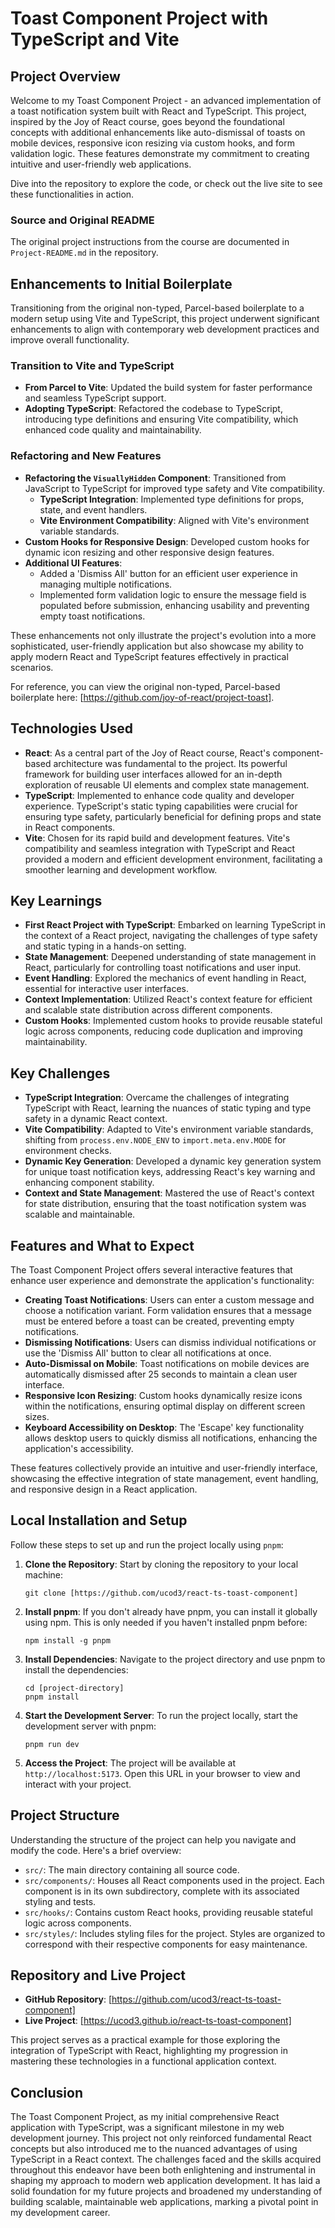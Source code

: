 # Toast Component Project with TypeScript and Vite

## Project Overview

Welcome to my Toast Component Project - an advanced implementation of a toast notification system built with React and TypeScript. This project, inspired by the Joy of React course, goes beyond the foundational concepts with additional enhancements like auto-dismissal of toasts on mobile devices, responsive icon resizing via custom hooks, and form validation logic. These features demonstrate my commitment to creating intuitive and user-friendly web applications.

Dive into the repository to explore the code, or check out the live site to see these functionalities in action.

### Source and Original README

The original project instructions from the course are documented in `Project-README.md` in the repository.

## Enhancements to Initial Boilerplate

Transitioning from the original non-typed, Parcel-based boilerplate to a modern setup using Vite and TypeScript, this project underwent significant enhancements to align with contemporary web development practices and improve overall functionality.

### Transition to Vite and TypeScript

- **From Parcel to Vite**: Updated the build system for faster performance and seamless TypeScript support.
- **Adopting TypeScript**: Refactored the codebase to TypeScript, introducing type definitions and ensuring Vite compatibility, which enhanced code quality and maintainability.

### Refactoring and New Features

- **Refactoring the `VisuallyHidden` Component**: Transitioned from JavaScript to TypeScript for improved type safety and Vite compatibility.
  - **TypeScript Integration**: Implemented type definitions for props, state, and event handlers.
  - **Vite Environment Compatibility**: Aligned with Vite's environment variable standards.
- **Custom Hooks for Responsive Design**: Developed custom hooks for dynamic icon resizing and other responsive design features.
- **Additional UI Features**:
  - Added a 'Dismiss All' button for an efficient user experience in managing multiple notifications.
  - Implemented form validation logic to ensure the message field is populated before submission, enhancing usability and preventing empty toast notifications.

These enhancements not only illustrate the project's evolution into a more sophisticated, user-friendly application but also showcase my ability to apply modern React and TypeScript features effectively in practical scenarios.

For reference, you can view the original non-typed, Parcel-based boilerplate here: [https://github.com/joy-of-react/project-toast].

## Technologies Used

- **React**: As a central part of the Joy of React course, React's component-based architecture was fundamental to the project. Its powerful framework for building user interfaces allowed for an in-depth exploration of reusable UI elements and complex state management.
- **TypeScript**: Implemented to enhance code quality and developer experience. TypeScript's static typing capabilities were crucial for ensuring type safety, particularly beneficial for defining props and state in React components.
- **Vite**: Chosen for its rapid build and development features. Vite's compatibility and seamless integration with TypeScript and React provided a modern and efficient development environment, facilitating a smoother learning and development workflow.

## Key Learnings

- **First React Project with TypeScript**: Embarked on learning TypeScript in the context of a React project, navigating the challenges of type safety and static typing in a hands-on setting.
- **State Management**: Deepened understanding of state management in React, particularly for controlling toast notifications and user input.
- **Event Handling**: Explored the mechanics of event handling in React, essential for interactive user interfaces.
- **Context Implementation**: Utilized React's context feature for efficient and scalable state distribution across different components.
- **Custom Hooks**: Implemented custom hooks to provide reusable stateful logic across components, reducing code duplication and improving maintainability.

## Key Challenges

- **TypeScript Integration**: Overcame the challenges of integrating TypeScript with React, learning the nuances of static typing and type safety in a dynamic React context.
- **Vite Compatibility**: Adapted to Vite's environment variable standards, shifting from `process.env.NODE_ENV` to `import.meta.env.MODE` for environment checks.
- **Dynamic Key Generation**: Developed a dynamic key generation system for unique toast notification keys, addressing React's key warning and enhancing component stability.
- **Context and State Management**: Mastered the use of React's context for state distribution, ensuring that the toast notification system was scalable and maintainable.

## Features and What to Expect

The Toast Component Project offers several interactive features that enhance user experience and demonstrate the application's functionality:

- **Creating Toast Notifications**: Users can enter a custom message and choose a notification variant. Form validation ensures that a message must be entered before a toast can be created, preventing empty notifications.
- **Dismissing Notifications**: Users can dismiss individual notifications or use the 'Dismiss All' button to clear all notifications at once.
- **Auto-Dismissal on Mobile**: Toast notifications on mobile devices are automatically dismissed after 25 seconds to maintain a clean user interface.
- **Responsive Icon Resizing**: Custom hooks dynamically resize icons within the notifications, ensuring optimal display on different screen sizes.
- **Keyboard Accessibility on Desktop**: The 'Escape' key functionality allows desktop users to quickly dismiss all notifications, enhancing the application's accessibility.

These features collectively provide an intuitive and user-friendly interface, showcasing the effective integration of state management, event handling, and responsive design in a React application.

## Local Installation and Setup

Follow these steps to set up and run the project locally using `pnpm`:

1. **Clone the Repository**: Start by cloning the repository to your local machine:

   ```shell
   git clone [https://github.com/ucod3/react-ts-toast-component]
   ```

2. **Install pnpm**: If you don't already have pnpm, you can install it globally using npm. This is only needed if you haven't installed pnpm before:

   ```shell
   npm install -g pnpm
   ```

3. **Install Dependencies**: Navigate to the project directory and use pnpm to install the dependencies:

   ```shell
   cd [project-directory]
   pnpm install
   ```

4. **Start the Development Server**: To run the project locally, start the development server with pnpm:

   ```shell
   pnpm run dev
   ```

5. **Access the Project**: The project will be available at `http://localhost:5173`. Open this URL in your browser to view and interact with your project.

## Project Structure

Understanding the structure of the project can help you navigate and modify the code. Here's a brief overview:

- `src/`: The main directory containing all source code.
- `src/components/`: Houses all React components used in the project. Each component is in its own subdirectory, complete with its associated styling and tests.
- `src/hooks/`: Contains custom React hooks, providing reusable stateful logic across components.
- `src/styles/`: Includes styling files for the project. Styles are organized to correspond with their respective components for easy maintenance.

## Repository and Live Project

- **GitHub Repository**: [https://github.com/ucod3/react-ts-toast-component]
- **Live Project**: [https://ucod3.github.io/react-ts-toast-component]

This project serves as a practical example for those exploring the integration of TypeScript with React, highlighting my progression in mastering these technologies in a functional application context.

## Conclusion

The Toast Component Project, as my initial comprehensive React application with TypeScript, was a significant milestone in my web development journey. This project not only reinforced fundamental React concepts but also introduced me to the nuanced advantages of using TypeScript in a React context. The challenges faced and the skills acquired throughout this endeavor have been both enlightening and instrumental in shaping my approach to modern web application development. It has laid a solid foundation for my future projects and broadened my understanding of building scalable, maintainable web applications, marking a pivotal point in my development career.

